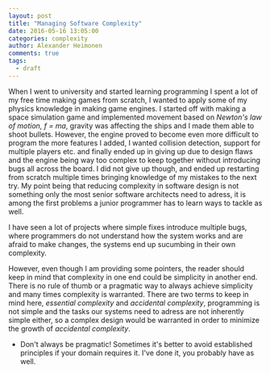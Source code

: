 ```yaml
---
layout: post
title: "Managing Software Complexity"
date: 2016-05-16 13:05:00
categories: complexity
author: Alexander Heimonen
comments: true
tags:
  - draft
---
```

When I went to university and started learning programming I spent a lot of my free time making games from scratch, I wanted to apply some of my physics knowledge in making game engines. I started off with making a space simulation game and implemented movement based on *Newton's law of motion, f = ma*, gravity was affecting the ships and I made them able to shoot bullets. However, the engine proved to become even more difficult to program the more features I added, I wanted collision detection, support for multiple players etc. and finally ended up in giving up due to design flaws and the engine being way too complex to keep together without introducing bugs all across the board. I did not give up though, and ended up restarting from scratch multiple times bringing knowledge of my mistakes to the next try. My point being that reducing complexity in software design is not something only the most senior software architects need to adress, it is among the first problems a junior programmer has to learn ways to tackle as well. 

I have seen a lot of projects where simple fixes introduce multiple bugs, where programmers do not understand how the system works and are afraid to make changes, the systems end up sucumbing in their own complexity. 

However, even though I am providing some pointers, the reader should keep in mind that complexity in one end could be simplicity in another end. There is no rule of thumb or a pragmatic way to always achieve simplicity and many times complexity is warranted. There are two terms to keep in mind here, *essential complexity* and *accidental complexity*, programming is not simple and the tasks our systems need to adress are not inherently simple either, so a complex design would be warranted in order to minimize the growth of *accidental complexity*. 



- Don't always be pragmatic! Sometimes it's better to avoid established principles if your domain requires it. I've done it, you probably have as well.